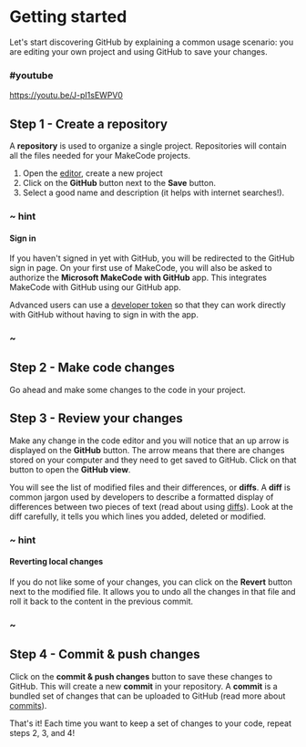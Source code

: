 # Getting started

Let's start discovering GitHub by explaining a common usage scenario: you are editing your own project and using GitHub to save your changes.

### #youtube

https://youtu.be/J-pI1sEWPV0

## Step 1 - Create a repository

A **repository** is used to organize a single project. Repositories will contain all the files needed for your MakeCode projects.

1. Open the [editor](@homeurl@), create a new project
2. Click on the **GitHub** button next to the **Save** button.
3. Select a good name and description (it helps with internet searches!).

### ~ hint

#### Sign in

If you haven't signed in yet with GitHub, you will be redirected to the GitHub sign in page. On your first use of MakeCode, you will also be asked to authorize the **Microsoft MakeCode with GitHub** app. This integrates MakeCode with GitHub using our GitHub app.

Advanced users can use a [developer token](/github/token) so that they can work directly with GitHub without having to sign in with the app.

### ~

## Step 2 - Make code changes

Go ahead and make some changes to the code in your project.

## Step 3 - Review your changes

Make any change in the code editor and you will notice that an up arrow is displayed
on the **GitHub** button. The arrow means that there are changes stored on your computer and they need to get saved to GitHub. Click on that button to open the **GitHub view**.

You will see the list of modified files and their differences, or **diffs**. A **diff** is common jargon used by developers to describe a formatted display of differences between two pieces of text (read about using [diffs](/github/diff)). Look at the diff carefully, it tells you which lines you added, deleted or modified.

### ~ hint

#### Reverting local changes

If you do not like some of your changes, you can click on the **Revert** button next to the modified file. It allows you to undo all the changes in that file and roll it back to the content in the previous commit.

### ~

## Step 4 - Commit & push changes

Click on the **commit & push changes** button to save these changes to GitHub. This will create a new **commit** in your repository. A **commit** is a bundled set of changes that can be uploaded to GitHub (read more about [commits](/github/commit)).


That's it! Each time you want to keep a set of changes to your code, repeat steps 2, 3, and 4!
